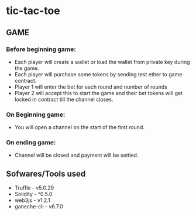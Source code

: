 # tic-tac-toe

## GAME
### Before beginning game:
* Each player will create a wallet or load the wallet from private key during the game.
* Each player will purchase some tokens by sending test ether to game contract.
* Player 1 will enter the bet for each round and number of rounds
* Player 2 will accept this to start the game and their bet tokens will get locked in contract till the channel closes.

### On Beginning game: 
* You will open a channel on the start of the first round.

### On ending game:
* Channel will be closed and payment will be settled.

## Sofwares/Tools used

* Truffle - v5.0.29
* Solidity - ^0.5.0
* web3js - v1.2.1
* ganeche-cli - v6.7.0
